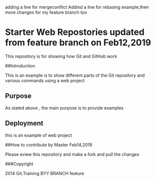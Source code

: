 adding a line for mergeconflict
Addind a line for rebasing example,then more changes for my feature branch too
# Starter Web Repostories updated from feature branch on Feb12,2019

This repository is for showing how Git and GitHub work

##Introduction

This is an example is to show different parts of the Git repository and various commands using a web project

## Purpose

As stated above , the main purpose is to provide examples

## Deployment

this is an example of web project 

##How to contribute by Master Feb14,2019

Please eview this repository and make a fork and pull the changes


###Copyright

2014 Git.Training BYY BRANCH feature

